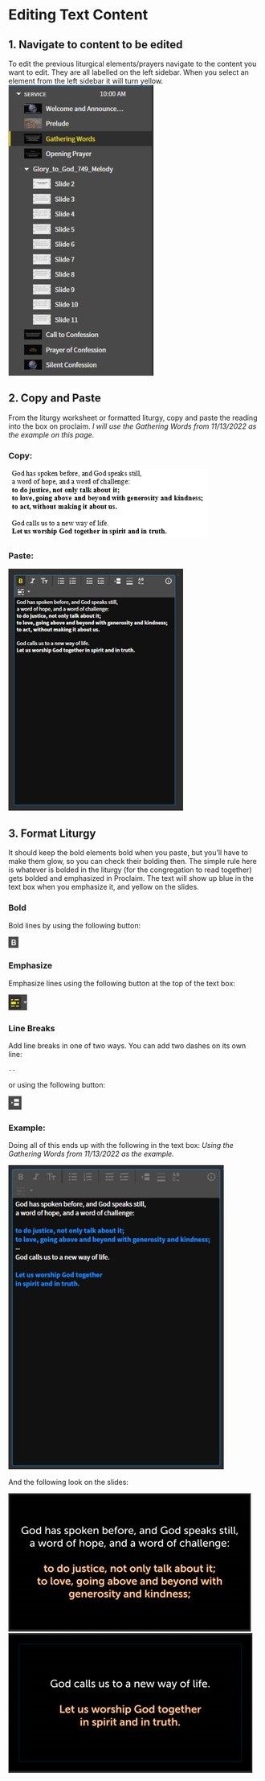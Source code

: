 # Editing Text Content

## 1. Navigate to content to be edited
 To edit the previous liturgical elements/prayers navigate to the content you want to edit. They are all labelled on the left sidebar. When you select an element from the left sidebar it will turn yellow.
 ![Sidebar](../assets/images/editing_content/sidebar.png)
 

## 2. Copy and Paste
 From the liturgy worksheet or formatted liturgy, copy and paste the reading into the box on proclaim. <i>I will use the Gathering Words from 11/13/2022 as the example on this page.</i>

### Copy: 

 ![Copy](../assets/images/editing_content/copy.png)

### Paste:
 
 ![Paste](../assets/images/editing_content/paste.png)

## 3. Format Liturgy
 It should keep the bold elements bold when you paste, but you’ll have to make them glow, so you can check their bolding then. The simple rule here is whatever is bolded in the liturgy (for the congregation to read together) gets bolded and emphasized in Proclaim. The text will show up blue in the text box when you emphasize it, and yellow on the slides.
 
### Bold
  Bold lines by using the following button:

  ![Bold](../assets/images/editing_content/bold.png)

### Emphasize
  Emphasize lines using the following button at the top of the text box:

  ![Emphasize](../assets/images/editing_content/emphasize.png)

### Line Breaks
  Add line breaks in one of two ways. You can add two dashes on its own line:

  ```
  --
  ```

  or using the following button:

  ![Line Break](../assets/images/editing_content/linebreak.png)

### Example:
  Doing all of this ends up with the following in the text box: <i>Using the Gathering Words from 11/13/2022 as the example.</i>

  ![Formatted](../assets/images/editing_content/formatted_textbox.png)
  
  And the following look on the slides:

  ![Slide 1](../assets/images/editing_content/slides1.png)
  ![Slide 2](../assets/images/editing_content/slides2.png)